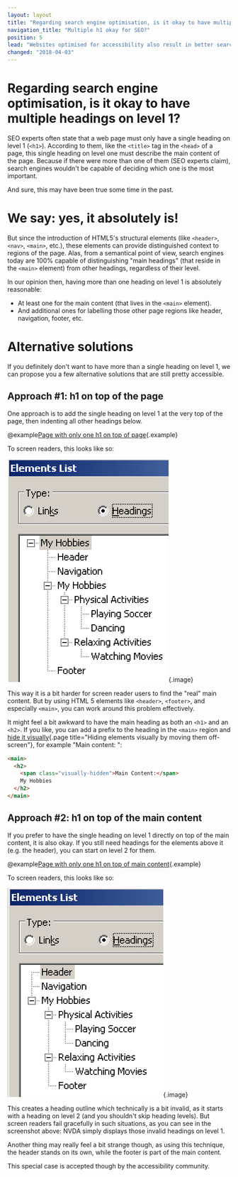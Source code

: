 ```yaml
---
layout: layout
title: "Regarding search engine optimisation, is it okay to have multiple headings on level 1?"
navigation_title: "Multiple h1 okay for SEO?"
position: 5
lead: "Websites optimised for accessibility also result in better search engine rankings. The question regarding multiple headings on level 1 often concerns search engine optimisation (SEO) experts. While we do have a clear opinion on it (based on years of experience and intense debates with various experts) we also offer alternative solutions."
changed: "2018-04-03"
---
```


# Regarding search engine optimisation, is it okay to have multiple headings on level 1?

SEO experts often state that a web page must only have a single heading on level 1 (`<h1>`). According to them, like the `<title>` tag in the `<head>` of a page, this single heading on level one must describe the main content of the page. Because if there were more than one of them (SEO experts claim), search engines wouldn't be capable of deciding which one is the most important.

And sure, this may have been true some time in the past.

# We say: yes, it absolutely is!

But since the introduction of HTML5's structural elements (like `<header>`, `<nav>`, `<main>`, etc.), these elements can provide distinguished context to regions of the page. Alas, from a semantical point of view, search engines today are 100% capable of distinguishing "main headings" (that reside in the `<main>` element) from other headings, regardless of their level.

In our opinion then, having more than one heading on level 1 is absolutely reasonable: 

- At least one for the main content (that lives in the `<main>` element).
- And additional ones for labelling those other page regions like header, navigation, footer, etc.

# Alternative solutions

If you definitely don't want to have more than a single heading on level 1, we can propose you a few alternative solutions that are still pretty accessible.

## Approach #1: h1 on top of the page

One approach is to add the single heading on level 1 at the very top of the page, then indenting all other headings below.

@example[Page with only one h1 on top of page](page-with-only-one-h1-on-top-of-page){.example}

To screen readers, this looks like so:

![Document outline h1 on top of page](_media/document-outline-h1-on-top-of-page.png){.image}

This way it is a bit harder for screen reader users to find the "real" main content. But by using HTML 5 elements like `<header>`, `<footer>`, and especially `<main>`, you can work around this problem effectively.

It might feel a bit awkward to have the main heading as both an `<h1>` and an `<h2>`. If you like, you can add a prefix to the heading in the `<main>` region and [hide it visually](/examples/hiding-elements/visually){.page title="Hiding elements visually by moving them off-screen"}, for example "Main content: ":

```html
<main>
  <h2>
    <span class="visually-hidden">Main Content:</span>
    My Hobbies
  </h2>
</main>
```

## Approach #2: h1 on top of the main content

If you prefer to have the single heading on level 1 directly on top of the main content, it is also okay. If you still need headings for the elements above it (e.g. the header), you can start on level 2 for them.

@example[Page with only one h1 on top of main content](page-with-only-one-h1-on-top-of-main-content){.example}

To screen readers, this looks like so:

![Document outline h1 on top of main](_media/document-outline-h1-on-top-of-main.png){.image}

This creates a heading outline which technically is a bit invalid, as it starts with a heading on level 2 (and you shouldn't skip heading levels). But screen readers fail gracefully in such situations, as you can see in the screenshot above: NVDA simply displays those invalid headings on level 1.

Another thing may really feel a bit strange though, as using this technique, the header stands on its own, while the footer is part of the main content.

This special case is accepted though by the accessibility community.